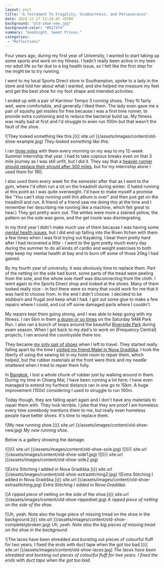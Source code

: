 ```yaml
---
layout: post
title: "A Testament To Frugality, Stubbornness, and Perseverance"
date: 2018-12-27 12:24:45 +0700
background: "old-shoe-new.jpg"
background-color: "#817474"
summary: "Goodnight, Sweet Prince."
categories:
 - "Reflections"
---
```


Four years ago, during my first year of University, I wanted to start taking up some sports and work on my fitness. I hadn't really been active in my teen nor adult life so far due to a big health issue, so I felt like the first step for me might be to try running.

I went to my local Sports Direct store in Southampton, spoke to a lady in the store and told her about what I wanted, and she helped me measure my feet and get the best shoe for my foot shape and intended activities.

I ended up with a pair of Karrimor Tempo 3 running shoes. They fit fairly well, were comfortable, and generally I liked them. The lady even gave me a pair of squishy gel insoles for free because I was a first time runner, to provide extra cushioning and to reduce the bacterial build up. My fitness was really bad at first and I'd struggle to even run 100m but that wasn't the fault of the shoe.

![They looked something like this.]({{ site.url }}/assets/images/content/old-shoe-example.jpg)
*They looked something like this.*

I ran [three miles](https://www.google.co.uk/maps/dir/Liberty+Quays,+Duke+Street,+Southampton,+UK/Zepler+Building,+Building+59,+University+of,+Southampton+SO17+1BJ,+UK/@50.9211574,-1.4029208,15z/data=!4m19!4m18!1m10!1m1!1s0x4874714aa91a17d1:0x97f1bf9932c90c68!2m2!1d-1.3967958!2d50.8999784!3m4!1m2!1d-1.4011836!2d50.9033202!3s0x487476b45b4c7441:0xececa8babe4e3e86!1m5!1m1!1s0x487473c2b72aa601:0x619b28b9c644901!2m2!1d-1.3976882!2d50.9373447!3e2) with them every morning on my way to my 12-week Summer Internship that year. I had to take copious breaks even on that 3 mile journey as I was still unfit, but I did it. They say that a [heavier runner should replace their should after 300 miles](https://www.verywellfit.com/signs-your-running-shoes-need-to-be-replaced-2911801), but for my internship alone I used them for 180.

I also used them every week for the semester after that as I went to the gym, where I'd often run a lot on the treadmill during winter. (I hated running at this point as I was quite overweight. I'd have to make myself a promise like "You can't stop running until this album is over" and then just get on the treadmill and run. A friend of a friend saw me doing this at the time and I remember her describing me running like a machine, which felt great to hear.) They got pretty worn out. The whites were more a stained yellow, the pattern on the sole was gone, and the gel insole was disintegrating. 

In my third year I didn't make much use of them because I was having some [mental health issues](/the-grip-of-depression/), but I did end up falling into the Riven Itchen with them a few times when I was first trying out Kayaking. I beat them pretty hard after I had recovered a little - I went to the gym pretty much every day during the summer to do all kinds of cardio and weight exercises to both help keep my mental health at bay and to burn off some of those 20kg I had gained.

By my fourth year of university, it was obviously time to replace them. Part of the netting on the side had burst, some parts of the tread were peeling from the sole, and the whole sole itself was disconnecting from the cloth. I went again to the Sports Direct shop and looked at the shoes. Many of them looked really nice - in fact there were so many that could work for me that it was hard to choose from. In the end I didn't choose. I decided to be stubborn and frugal and keep what I had. I got out some glue to make a few repairs where I could, and cut off some damaged parts where I couldn't.

My repairs kept them going strong, and I was able to keep going with my fitness. I ran 5km in them [a dozen or so times](http://www.parkrun.org.uk/southampton/results/athletehistory/?athleteNumber=3901238) on the Saturday 9AM Park Run. I also ran a bunch of loops around the beautiful [Riverside Park](https://www.google.co.uk/maps/dir/Kitchener+Rd,+Southampton,+UK/50.9305624,-1.3790389/50.9275985,-1.3913492/Kitchener+Rd,+Southampton,+UK/@50.930185,-1.3936497,14.62z/data=!4m21!4m20!1m5!1m1!1s0x487473efdf5174c7:0xde8ed283e6fe9c4a!2m2!1d-1.3871615!2d50.9326244!1m0!1m5!3m4!1m2!1d-1.389702!2d50.9333711!3s0x487473f05f52aeaf:0xe8da8193b78160f9!1m5!1m1!1s0x487473efdf5174c7:0xde8ed283e6fe9c4a!2m2!1d-1.3871615!2d50.9326244!3e2) during exam season. When I got back to my dad's to work on [Frequency Central] projects, I ran around the countryside there too.

They became [my only pair of shoes](/my-backpack-is-my-home/#beat-up-karrimor-tempo-3-trainers) when I left to travel. They started really falling apart by the time I [visited my friend Matej in Nova Gradiška](/meeting-matej/). I took the liberty of using the sewing kit in my hotel room to repair them, which helped, but the rubber materials at the front were thick and my needle shattered when I tried to repair them fully.

In [Bangkok](/exploring-bangkok/), I lost a whole chunk of rubber just by walking around in them. During my time in Chiang Mai, I have been running a lot here; I have even managed to extend my furthest distance ran in one go to 15km. A huge improvement (150x) considering I used to struggle to run 100m. 

Today though, they are falling apart again and I don't have any materials to repair them with. They look terrible. I joke that they are proof I am homeless every time somebody mentions them to me, but really even homeless people have better shoes. It's time to replace them.

![My new running shoe.]({{ site.url }}/assets/images/content/old-shoe-new.jpg)
*My new running shoe.*

Below is a gallery showing the damage.

![]({{ site.url }}/assets/images/content/old-shoe-sole.jpg)
![]({{ site.url }}/assets/images/content/old-shoe-side1.jpg)
![]({{ site.url }}/assets/images/content/old-shoe-side2.jpg)

![Extra Stitching I added in Nova Gradiška.]({{ site.url }}/assets/images/content/old-shoe-extrastitching2.jpg)
![Extra Stitching I added in Nova Gradiška.]({{ site.url }}/assets/images/content/old-shoe-extrastitching.jpg)
*Extra Stitching I added in Nova Gradiška.*

![A ripped piece of netting on the side of the shoe.]({{ site.url }}/assets/images/content/old-shoe-rippednet.jpg)
*A ripped piece of netting on the side of the shoe.*

![Uh, yeah. Note also the huge piece of missing tread on the shoe in the background.]({{ site.url }}/assets/images/content/old-shoe-completelybroken.jpg)
*Uh, yeah. Note also the big pieces of missing tread on the shoe in the background.*

![The laces have been shredded and bursting out pieces of colourful fluff for two years. I fixed the ends with duct tape when the got too bad.]({{ site.url }}/assets/images/content/old-shoe-laces.jpg)
*The laces have been shredded and bursting out pieces of colourful fluff for two years. I fixed the ends with duct tape when the got too bad.*